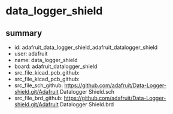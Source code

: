 # data_logger_shield
 
## summary 
* id: adafruit_data_logger_shield_adafruit_datalogger_shield
* user: adafruit
* name: data_logger_shield
* board: adafruit_datalogger_shield
* src_file_kicad_pcb_github: 
* src_file_kicad_pcb_github: 
* src_file_sch_github: https://github.com/adafruit/Data-Logger-shield.git/Adafruit Datalogger Shield.sch
* src_file_brd_github: https://github.com/adafruit/Data-Logger-shield.git/Adafruit Datalogger Shield.brd



